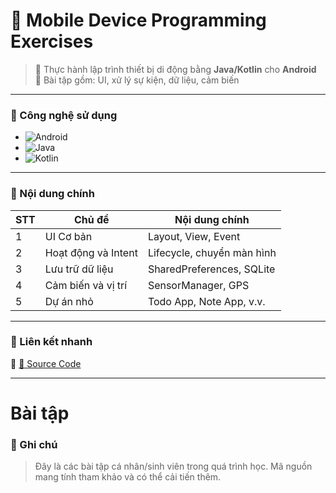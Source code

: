 # 📱 Mobile Device Programming Exercises

> 🧪 Thực hành lập trình thiết bị di động bằng **Java/Kotlin** cho **Android**  
> 🎯 Bài tập gồm: UI, xử lý sự kiện, dữ liệu, cảm biến 
---

### 🚀 Công nghệ sử dụng

- ![Android](https://img.shields.io/badge/Android-3DDC84?logo=android&logoColor=white)
- ![Java](https://img.shields.io/badge/Java-ED8B00?logo=openjdk&logoColor=white)
- ![Kotlin](https://img.shields.io/badge/Kotlin-7F52FF?logo=kotlin&logoColor=white)

---

### 📂 Nội dung chính

| STT | Chủ đề                     | Nội dung chính                      |
|-----|----------------------------|-------------------------------------|
| 1   | UI Cơ bản                  | Layout, View, Event                 |
| 2   | Hoạt động và Intent        | Lifecycle, chuyển màn hình         |
| 3   | Lưu trữ dữ liệu            | SharedPreferences, SQLite          |
| 4   | Cảm biến và vị trí         | SensorManager, GPS                 |
| 5   | Dự án nhỏ                  | Todo App, Note App, v.v.           |

---

### 📎 Liên kết nhanh

🔗 [📁 Source Code](https://github.com/050903/Mobile-device-programming-exercises)

---
# Bài tập
### 📌 Ghi chú

> Đây là các bài tập cá nhân/sinh viên trong quá trình học. Mã nguồn mang tính tham khảo và có thể cải tiến thêm.
